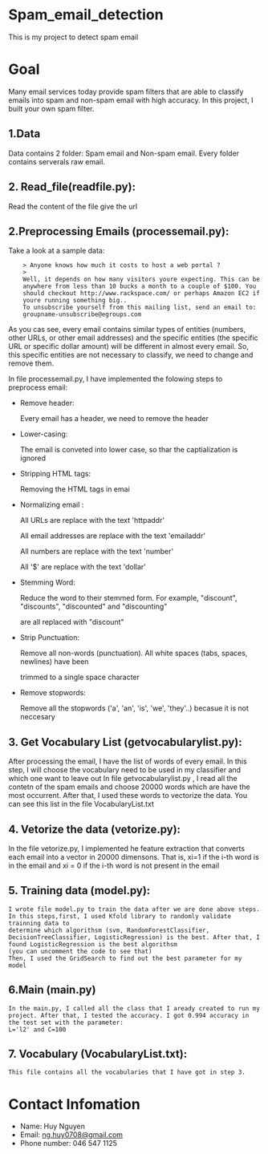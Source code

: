 # Spam_email_detection
  This is my project to detect spam email
 
# Goal
  Many email services today provide spam filters that are able to classify emails
  into spam and non-spam email with high accuracy. In this project, I built your own spam filter.

	
## 1.Data
   Data contains 2 folder: Spam email and Non-spam email. Every folder contains serverals raw email.
 
 
## 2. Read_file(readfile.py):
   Read the content of the file give the url 

## 2.Preprocessing Emails (processemail.py):
   Take a look at a sample data:
   
		
		> Anyone knows how much it costs to host a web portal ?
		>
		Well, it depends on how many visitors youre expecting. This can be
		anywhere from less than 10 bucks a month to a couple of $100. You
		should checkout http://www.rackspace.com/ or perhaps Amazon EC2 if
		youre running something big..
		To unsubscribe yourself from this mailing list, send an email to:
		groupname-unsubscribe@egroups.com
		
		
   As you cas see, every email contains similar types of entities (numbers, other URLs, or other email addresses)
   and the specific entities (the specific URL or specific dollar amount) will be different in almost every email. So, this specific        entities are not necessary to classify, we need to change and remove them.
    
   In file processemail.py, I have implemented the folowing steps to preprocess email:
    
   * Remove header:
	
      Every email has a header, we need to remove the header
	     
   * Lower-casing:
	
      The email is conveted into lower case, so thar the captialization is ignored
	     
   * Stripping HTML tags:
	
      Removing the HTML tags in emai
	     
   * Normalizing email :
	
      All URLs are replace with the text 'httpaddr'
	     
      All email addresses are replace with the text 'emailaddr'
	     
      All numbers are replace with the text 'number'
	     
      All '$' are replace with the text 'dollar'
	     
   * Stemming Word:
	
      Reduce the word to their stemmed form. For example, "discount", "discounts", "discounted" and "discounting" 
	     
      are all replaced with "discount"
	     
   * Strip Punctuation:
	
      Remove all non-words (punctuation). All white spaces (tabs, spaces, newlines) have been 
	     
      trimmed to a single space character
	     
   * Remove stopwords: 
	
      Remove all the stopwords ('a', 'an', 'is', 'we', 'they'..) becasue it is not neccesary
	     
## 3. Get Vocabulary List (getvocabularylist.py):
   After processing the email, I have the list of words of every email. In this step, I will choose the vocabulary need to be used in my classifier and which one want to leave out
   In file getvocabularylist.py , I read all the contetn of the spam emails and choose 20000 words which are have the most occurrent. After that, I used these words to vectorize the data. 
   You can see this list in the file VocabularyList.txt
## 4. Vetorize the data (vetorize.py):
   In the file vetorize.py, I implemented he feature extraction that converts each email into a vector in 20000 dimensons. That is, xi=1 if the i-th word is in the email and xi = 0 if the i-th word is not present in the email
## 5. Training data (model.py):
	I wrote file model.py to train the data after we are done above steps. In this steps,first, I used Kfold library to randomly validate trainning data to 
	determine which algorithsm (svm, RandomForestClassifier, DecisionTreeClassifier, LogisticRegression) is the best. After that, I found LogisticRegression is the best algorithsm
	(you can uncomment the code to see that)
	Then, I used the GridSearch to find out the best parameter for my model
## 6.Main (main.py)
	In the main.py, I called all the class that I aready created to run my project. After that, I tested the accuracy. I got 0.994 accuracy in the test set with the parameter:
	L='l2' and C=100
## 7. Vocabulary (VocabularyList.txt):
	This file contains all the vocabularies that I have got in step 3.
	
# Contact Infomation 
  * Name:  Huy Nguyen
  * Email: ng.huy0708@gmail.com
  * Phone number: 046 547 1125
